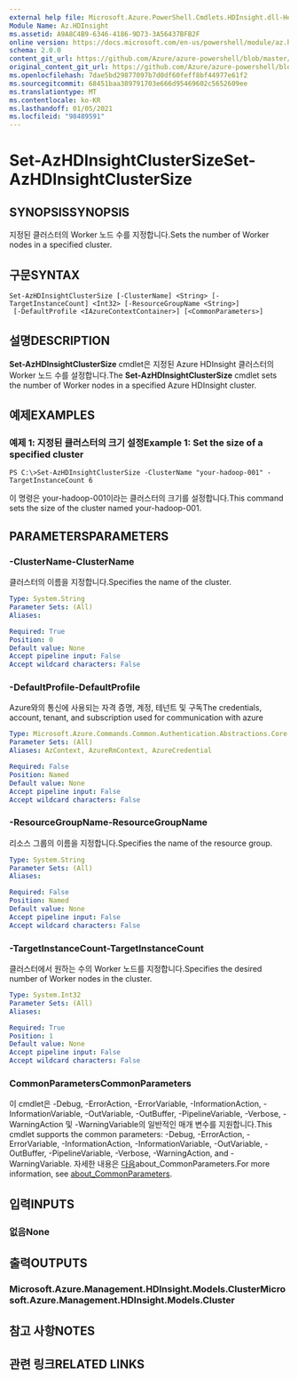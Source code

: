```yaml
---
external help file: Microsoft.Azure.PowerShell.Cmdlets.HDInsight.dll-Help.xml
Module Name: Az.HDInsight
ms.assetid: A9A8C4B9-6346-4186-9D73-3A56437BFB2F
online version: https://docs.microsoft.com/en-us/powershell/module/az.hdinsight/set-azhdinsightclustersize
schema: 2.0.0
content_git_url: https://github.com/Azure/azure-powershell/blob/master/src/HDInsight/HDInsight/help/Set-AzHDInsightClusterSize.md
original_content_git_url: https://github.com/Azure/azure-powershell/blob/master/src/HDInsight/HDInsight/help/Set-AzHDInsightClusterSize.md
ms.openlocfilehash: 7dae5bd29877097b7d0df60feff8bf44977e61f2
ms.sourcegitcommit: 68451baa389791703e666d95469602c5652609ee
ms.translationtype: MT
ms.contentlocale: ko-KR
ms.lasthandoff: 01/05/2021
ms.locfileid: "98489591"
---
```

# <span data-ttu-id="f4f38-101">Set-AzHDInsightClusterSize</span><span class="sxs-lookup"><span data-stu-id="f4f38-101">Set-AzHDInsightClusterSize</span></span>

## <span data-ttu-id="f4f38-102">SYNOPSIS</span><span class="sxs-lookup"><span data-stu-id="f4f38-102">SYNOPSIS</span></span>
<span data-ttu-id="f4f38-103">지정된 클러스터의 Worker 노드 수를 지정합니다.</span><span class="sxs-lookup"><span data-stu-id="f4f38-103">Sets the number of Worker nodes in a specified cluster.</span></span>

## <span data-ttu-id="f4f38-104">구문</span><span class="sxs-lookup"><span data-stu-id="f4f38-104">SYNTAX</span></span>

```
Set-AzHDInsightClusterSize [-ClusterName] <String> [-TargetInstanceCount] <Int32> [-ResourceGroupName <String>]
 [-DefaultProfile <IAzureContextContainer>] [<CommonParameters>]
```

## <span data-ttu-id="f4f38-105">설명</span><span class="sxs-lookup"><span data-stu-id="f4f38-105">DESCRIPTION</span></span>
<span data-ttu-id="f4f38-106">**Set-AzHDInsightClusterSize** cmdlet은 지정된 Azure HDInsight 클러스터의 Worker 노드 수를 설정합니다.</span><span class="sxs-lookup"><span data-stu-id="f4f38-106">The **Set-AzHDInsightClusterSize** cmdlet sets the number of Worker nodes in a specified Azure HDInsight cluster.</span></span>

## <span data-ttu-id="f4f38-107">예제</span><span class="sxs-lookup"><span data-stu-id="f4f38-107">EXAMPLES</span></span>

### <span data-ttu-id="f4f38-108">예제 1: 지정된 클러스터의 크기 설정</span><span class="sxs-lookup"><span data-stu-id="f4f38-108">Example 1: Set the size of a specified cluster</span></span>
```
PS C:\>Set-AzHDInsightClusterSize -ClusterName "your-hadoop-001" -TargetInstanceCount 6
```

<span data-ttu-id="f4f38-109">이 명령은 your-hadoop-001이라는 클러스터의 크기를 설정합니다.</span><span class="sxs-lookup"><span data-stu-id="f4f38-109">This command sets the size of the cluster named your-hadoop-001.</span></span>

## <span data-ttu-id="f4f38-110">PARAMETERS</span><span class="sxs-lookup"><span data-stu-id="f4f38-110">PARAMETERS</span></span>

### <span data-ttu-id="f4f38-111">-ClusterName</span><span class="sxs-lookup"><span data-stu-id="f4f38-111">-ClusterName</span></span>
<span data-ttu-id="f4f38-112">클러스터의 이름을 지정합니다.</span><span class="sxs-lookup"><span data-stu-id="f4f38-112">Specifies the name of the cluster.</span></span>

```yaml
Type: System.String
Parameter Sets: (All)
Aliases:

Required: True
Position: 0
Default value: None
Accept pipeline input: False
Accept wildcard characters: False
```

### <span data-ttu-id="f4f38-113">-DefaultProfile</span><span class="sxs-lookup"><span data-stu-id="f4f38-113">-DefaultProfile</span></span>
<span data-ttu-id="f4f38-114">Azure와의 통신에 사용되는 자격 증명, 계정, 테넌트 및 구독</span><span class="sxs-lookup"><span data-stu-id="f4f38-114">The credentials, account, tenant, and subscription used for communication with azure</span></span>

```yaml
Type: Microsoft.Azure.Commands.Common.Authentication.Abstractions.Core.IAzureContextContainer
Parameter Sets: (All)
Aliases: AzContext, AzureRmContext, AzureCredential

Required: False
Position: Named
Default value: None
Accept pipeline input: False
Accept wildcard characters: False
```

### <span data-ttu-id="f4f38-115">-ResourceGroupName</span><span class="sxs-lookup"><span data-stu-id="f4f38-115">-ResourceGroupName</span></span>
<span data-ttu-id="f4f38-116">리소스 그룹의 이름을 지정합니다.</span><span class="sxs-lookup"><span data-stu-id="f4f38-116">Specifies the name of the resource group.</span></span>

```yaml
Type: System.String
Parameter Sets: (All)
Aliases:

Required: False
Position: Named
Default value: None
Accept pipeline input: False
Accept wildcard characters: False
```

### <span data-ttu-id="f4f38-117">-TargetInstanceCount</span><span class="sxs-lookup"><span data-stu-id="f4f38-117">-TargetInstanceCount</span></span>
<span data-ttu-id="f4f38-118">클러스터에서 원하는 수의 Worker 노드를 지정합니다.</span><span class="sxs-lookup"><span data-stu-id="f4f38-118">Specifies the desired number of Worker nodes in the cluster.</span></span>

```yaml
Type: System.Int32
Parameter Sets: (All)
Aliases:

Required: True
Position: 1
Default value: None
Accept pipeline input: False
Accept wildcard characters: False
```

### <span data-ttu-id="f4f38-119">CommonParameters</span><span class="sxs-lookup"><span data-stu-id="f4f38-119">CommonParameters</span></span>
<span data-ttu-id="f4f38-120">이 cmdlet은 -Debug, -ErrorAction, -ErrorVariable, -InformationAction, -InformationVariable, -OutVariable, -OutBuffer, -PipelineVariable, -Verbose, -WarningAction 및 -WarningVariable의 일반적인 매개 변수를 지원합니다.</span><span class="sxs-lookup"><span data-stu-id="f4f38-120">This cmdlet supports the common parameters: -Debug, -ErrorAction, -ErrorVariable, -InformationAction, -InformationVariable, -OutVariable, -OutBuffer, -PipelineVariable, -Verbose, -WarningAction, and -WarningVariable.</span></span> <span data-ttu-id="f4f38-121">자세한 내용은 [다음](http://go.microsoft.com/fwlink/?LinkID=113216)about_CommonParameters.</span><span class="sxs-lookup"><span data-stu-id="f4f38-121">For more information, see [about_CommonParameters](http://go.microsoft.com/fwlink/?LinkID=113216).</span></span>

## <span data-ttu-id="f4f38-122">입력</span><span class="sxs-lookup"><span data-stu-id="f4f38-122">INPUTS</span></span>

### <span data-ttu-id="f4f38-123">없음</span><span class="sxs-lookup"><span data-stu-id="f4f38-123">None</span></span>

## <span data-ttu-id="f4f38-124">출력</span><span class="sxs-lookup"><span data-stu-id="f4f38-124">OUTPUTS</span></span>

### <span data-ttu-id="f4f38-125">Microsoft.Azure.Management.HDInsight.Models.Cluster</span><span class="sxs-lookup"><span data-stu-id="f4f38-125">Microsoft.Azure.Management.HDInsight.Models.Cluster</span></span>

## <span data-ttu-id="f4f38-126">참고 사항</span><span class="sxs-lookup"><span data-stu-id="f4f38-126">NOTES</span></span>

## <span data-ttu-id="f4f38-127">관련 링크</span><span class="sxs-lookup"><span data-stu-id="f4f38-127">RELATED LINKS</span></span>
